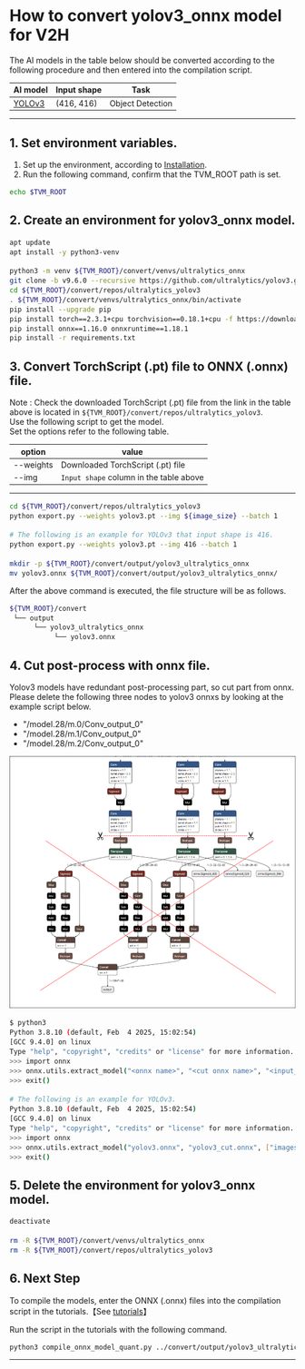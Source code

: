 # How to convert yolov3_onnx model for V2H
<!-- Below is a list of AI models supported by this manual. -->
The AI models in the table below should be converted according to the following procedure and then entered into the compilation script.

| AI model                                                                           | Input shape | Task             |
|------------------------------------------------------------------------------------|-------------|------------------|
| [YOLOv3](https://github.com/ultralytics/yolov3/releases/download/v9.6.0/yolov3.pt) | (416, 416)  | Object Detection |
---

## 1. Set environment variables.

1. Set up the environment, according to [Installation](../../../setup/SetupV2H.md).  
2. Run the following command, confirm that the TVM_ROOT path is set.

```sh
echo $TVM_ROOT
```

## 2. Create an environment for yolov3_onnx model.

```sh
apt update
apt install -y python3-venv

python3 -m venv ${TVM_ROOT}/convert/venvs/ultralytics_onnx
git clone -b v9.6.0 --recursive https://github.com/ultralytics/yolov3.git ${TVM_ROOT}/convert/repos/ultralytics_yolov3
cd ${TVM_ROOT}/convert/repos/ultralytics_yolov3
. ${TVM_ROOT}/convert/venvs/ultralytics_onnx/bin/activate
pip install --upgrade pip 
pip install torch==2.3.1+cpu torchvision==0.18.1+cpu -f https://download.pytorch.org/whl/torch_stable.html
pip install onnx==1.16.0 onnxruntime==1.18.1
pip install -r requirements.txt
```

## 3. Convert TorchScript (.pt) file to ONNX (.onnx) file.

Note : Check the downloaded TorchScript (.pt) file from the link in the table above is located in `${TVM_ROOT}/convert/repos/ultralytics_yolov3`.\
Use the following script to get the model. \
Set the options refer to the following table.

| option    | value                                   |
|-----------|-----------------------------------------|
| --weights | Downloaded TorchScript (.pt) file       |
| --img     | `Input shape` column in the table above |
---

```sh
cd ${TVM_ROOT}/convert/repos/ultralytics_yolov3
python export.py --weights yolov3.pt --img ${image_size} --batch 1

# The following is an example for YOLOv3 that input shape is 416.
python export.py --weights yolov3.pt --img 416 --batch 1

mkdir -p ${TVM_ROOT}/convert/output/yolov3_ultralytics_onnx
mv yolov3.onnx ${TVM_ROOT}/convert/output/yolov3_ultralytics_onnx/
```

After the above command is executed, the file structure will be as follows.

```sh
${TVM_ROOT}/convert
 └── output
      └── yolov3_ultralytics_onnx
           └── yolov3.onnx
```
## 4. Cut post-process with onnx file.

Yolov3 models have redundant post-processing part, so cut part from onnx.
Please delete the following three nodes to yolov3 onnxs by looking at the example script below.

+ "/model.28/m.0/Conv_output_0"
+ "/model.28/m.1/Conv_output_0"
+ "/model.28/m.2/Conv_output_0"

<center><img src=./img/cut_yolov3.png></center>

```sh
$ python3
Python 3.8.10 (default, Feb  4 2025, 15:02:54)
[GCC 9.4.0] on linux
Type "help", "copyright", "credits" or "license" for more information.
>>> import onnx
>>> onnx.utils.extract_model("<onnx name>", "<cut onnx name>", "<input_node_list>", "<output_node_list>")
>>> exit()

# The following is an example for YOLOv3.
Python 3.8.10 (default, Feb  4 2025, 15:02:54)
[GCC 9.4.0] on linux
Type "help", "copyright", "credits" or "license" for more information.
>>> import onnx
>>> onnx.utils.extract_model("yolov3.onnx", "yolov3_cut.onnx", ["images"],["/model.28/m.0/Conv_output_0", "/model.28/m.1/Conv_output_0", "/model.28/m.2/Conv_output_0"])
>>> exit()
```

## 5. Delete the environment for yolov3_onnx model.

```sh
deactivate

rm -R ${TVM_ROOT}/convert/venvs/ultralytics_onnx
rm -R ${TVM_ROOT}/convert/repos/ultralytics_yolov3
```

## 6. Next Step

To compile the models, enter the ONNX (.onnx) files into the compilation script in the tutorials.【See [tutorials](../../../tutorials/)】

Run the script in the tutorials with the following command.

```sh
python3 compile_onnx_model_quant.py ../convert/output/yolov3_ultralytics_onnx/yolov3_cut.onnx -o yolov3_onnx -t $SDK -d $TRANSLATOR -c $QUANTIZER --images $TRANSLATOR/../GettingStarted/tutorials/calibrate_sample/
```

----

